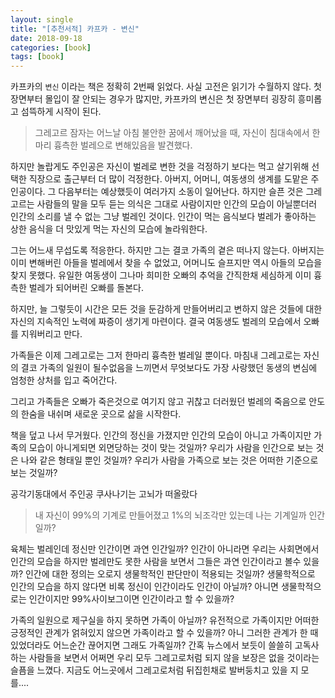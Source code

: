 ```yaml
---
layout: single
title: "[추천서적] 카프카 - 변신"
date: 2018-09-18
categories: [book]
tags: [book]
---
```


카프카의 `변신` 이라는 책은 정확히 2번째 읽었다. 사실 고전은 읽기가 수월하지 않다. 첫장면부터 몰입이 잘 안되는 경우가 많지만, 카프카의 변신은 첫 장면부터 굉장히 흥미롭고 섬뜩하게 시작이 된다.

> 그레고르 잠자는 어느날 아침 불안한 꿈에서 깨어났을 때, 자신이 침대속에서 한마리 흉측한 벌레으로 변해있음을 발견했다.

하지만 놀랍게도 주인공은 자신이 벌레로 변한 것을 걱정하기 보다는 먹고 살기위해 선택한 직장으로 출근부터 더 많이 걱정한다. 아버지, 어머니, 여동생의 생계를 도맡은 주인공이다. 그 다음부터는 예상했듯이 여러가지 소동이 일어난다. 하지만 슬픈 것은 그레고르는 사람들의 말을 모두 듣는 의식은 그대로 사람이지만 인간의 모습이 아닐뿐더러 인간의 소리를 낼 수 없는 그냥 벌레인 것이다. 인간이 먹는 음식보다 벌레가 좋아하는 상한 음식을 더 맛있게 먹는 자신의 모습에 놀라워한다.

그는 어느새 무섭도록 적응한다. 하지만 그는 결코 가족의 곁은 떠나지 않는다. 아버지는 이미 변해버린 아들을 벌레에서 찾을 수 없었고, 어머니도 슬프지만 역시 아들의 모습을 찾지 못했다. 유일한 여동생이 그나마 희미한 오빠의 추억을 간직한채 세심하게 이미 흉측한 벌레가 되어버린 오빠를 돌본다.

하지만, 늘 그렇듯이 시간은 모든 것을 둔감하게 만들어버리고 변하지 않은 것들에 대한 자신의 지속적인 노력에 짜증이 생기게 마련이다. 결국 여동생도 벌레의 모습에서 오빠를 지워버리고 만다.

가족들은 이제 그레고로는 그저 한마리 흉측한 벌레일 뿐이다. 마침내 그레고로는 자신의 결코 가족의 일원이 될수없음을 느끼면서 무엇보다도 가장 사랑했던 동생의 변심에 엄청한 상처를 입고 죽어간다.

그리고 가족들은 오빠가 죽은것으로 여기지 않고 귀찮고 더러웠던 벌레의 죽음으로 안도의 한숨을 내쉬며 새로운 곳으로 삶을 시작한다.

책을 덮고 나서 무거웠다. 인간의 정신을 가졌지만 인간의 모습이 아니고 가족이지만 가족의 모습이 아니게되면 외면당하는 것이 맞는 것일까? 우리가 사람을 인간으로 보는 것은 나와 같은 형태일 뿐인 것일까? 우리가 사람을 가족으로 보는 것은 어떠한 기준으로 보는 것일까?

공각기동대에서 주인공 쿠사나기는 고뇌가 떠올랐다

> 내 자신이 99%의 기계로 만들어졌고 1%의 뇌조각만 있는데 나는 기계일까 인간일까?

육체는 벌레인데 정신만 인간이면 과연 인간일까? 인간이 아니라면 우리는 사회면에서 인간의 모습을 하지만 벌레만도 못한 사람을 보면서 그들은 과연 인간이라고 볼수 있을까? 인간에 대한 정의는 오로지 생물학적인 판단만이 적용되는 것일까? 생물학적으로 인간의 모습을 하지 않다면 비록 정신이 인간이라도 인간이 아닐까? 아니면 생물학적으로는 인간이지만 99%사이보그이면 인간이라고 할 수 있을까?

가족의 일원으로 제구실을 하지 못하면 가족이 아닐까? 유전적으로 가족이지만 어떠한 긍정적인 관계가 얽혀있지 않으면 가족이라고 할 수 있을까? 아니 그러한 관계가 한 때 있었더라도 어느순간 끊어지면 그래도 가족일까? 간혹 뉴스에서 보듯이 쓸쓸히 고독사하는 사람들을 보면서 어쩌면 우리 모두 그레고로처럼 되지 않을 보장은 없을 것이라는 슬픔을 느꼈다. 지금도 어느곳에서 그레고로처럼 뒤집힌채로 발버둥치고 있을 지 모를....

